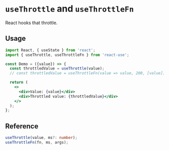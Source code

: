 # `useThrottle` and `useThrottleFn`

React hooks that throttle.

## Usage

```jsx
import React, { useState } from 'react';
import { useThrottle, useThrottleFn } from 'react-use';

const Demo = ({value}) => {
  const throttledValue = useThrottle(value);
  // const throttledValue = useThrottleFn(value => value, 200, [value]);

  return (
    <>
      <div>Value: {value}</div>
      <div>Throttled value: {throttledValue}</div>
    </>
  );
};
```

## Reference

```ts
useThrottle(value, ms?: number);
useThrottleFn(fn, ms, args);
```

